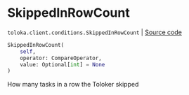 # SkippedInRowCount
`toloka.client.conditions.SkippedInRowCount` | [Source code](https://github.com/Toloka/toloka-kit/blob/v1.0.1/src/client/conditions.py#L262)

```python
SkippedInRowCount(
    self,
    operator: CompareOperator,
    value: Optional[int] = None
)
```

How many tasks in a row the Toloker skipped

